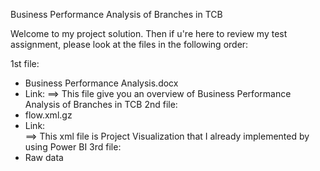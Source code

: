 Business Performance Analysis of Branches in TCB

Welcome to my project solution. Then if u're here to review my test assignment, please look at the files in the following order:

1st file:
- Business Performance Analysis.docx
- Link: 
       ==> This file give you an overview of Business Performance Analysis of Branches in TCB
2nd file:
- flow.xml.gz
- Link:  
       ==> This xml file is Project Visualization that I already implemented by using Power BI
3rd file:
- Raw data
